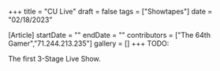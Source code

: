 +++
title = "CU Live"
draft = false
tags = ["Showtapes"]
date = "02/18/2023"

[Article]
startDate = ""
endDate = ""
contributors = ["The 64th Gamer","71.244.213.235"]
gallery = []
+++
TODO:

The first 3-Stage Live Show.
